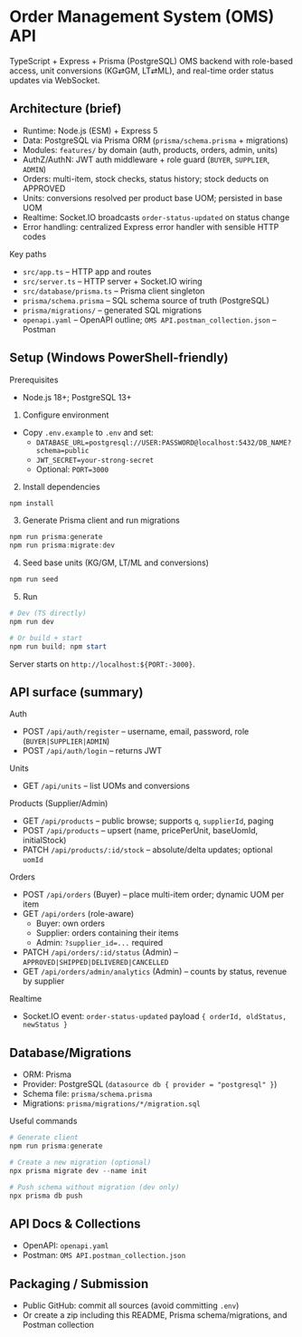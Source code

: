 # Order Management System (OMS) API

TypeScript + Express + Prisma (PostgreSQL) OMS backend with role-based access, unit conversions (KG⇄GM, LT⇄ML), and real-time order status updates via WebSocket.

## Architecture (brief)

- Runtime: Node.js (ESM) + Express 5
- Data: PostgreSQL via Prisma ORM (`prisma/schema.prisma` + migrations)
- Modules: `features/` by domain (auth, products, orders, admin, units)
- AuthZ/AuthN: JWT auth middleware + role guard (`BUYER`, `SUPPLIER`, `ADMIN`)
- Orders: multi-item, stock checks, status history; stock deducts on APPROVED
- Units: conversions resolved per product base UOM; persisted in base UOM
- Realtime: Socket.IO broadcasts `order-status-updated` on status change
- Error handling: centralized Express error handler with sensible HTTP codes

Key paths
- `src/app.ts` – HTTP app and routes
- `src/server.ts` – HTTP server + Socket.IO wiring
- `src/database/prisma.ts` – Prisma client singleton
- `prisma/schema.prisma` – SQL schema source of truth (PostgreSQL)
- `prisma/migrations/` – generated SQL migrations
- `openapi.yaml` – OpenAPI outline; `OMS API.postman_collection.json` – Postman

## Setup (Windows PowerShell-friendly)

Prerequisites
- Node.js 18+; PostgreSQL 13+

1) Configure environment
- Copy `.env.example` to `.env` and set:
	- `DATABASE_URL=postgresql://USER:PASSWORD@localhost:5432/DB_NAME?schema=public`
	- `JWT_SECRET=your-strong-secret`
	- Optional: `PORT=3000`

2) Install dependencies
```powershell
npm install
```

3) Generate Prisma client and run migrations
```powershell
npm run prisma:generate
npm run prisma:migrate:dev
```

4) Seed base units (KG/GM, LT/ML and conversions)
```powershell
npm run seed
```

5) Run
```powershell
# Dev (TS directly)
npm run dev

# Or build + start
npm run build; npm start
```

Server starts on `http://localhost:${PORT:-3000}`.

## API surface (summary)

Auth
- POST `/api/auth/register` – username, email, password, role (`BUYER|SUPPLIER|ADMIN`)
- POST `/api/auth/login` – returns JWT

Units
- GET `/api/units` – list UOMs and conversions

Products (Supplier/Admin)
- GET `/api/products` – public browse; supports `q`, `supplierId`, paging
- POST `/api/products` – upsert (name, pricePerUnit, baseUomId, initialStock)
- PATCH `/api/products/:id/stock` – absolute/delta updates; optional `uomId`

Orders
- POST `/api/orders` (Buyer) – place multi-item order; dynamic UOM per item
- GET `/api/orders` (role-aware)
	- Buyer: own orders
	- Supplier: orders containing their items
	- Admin: `?supplier_id=...` required
- PATCH `/api/orders/:id/status` (Admin) – `APPROVED|SHIPPED|DELIVERED|CANCELLED`
- GET `/api/orders/admin/analytics` (Admin) – counts by status, revenue by supplier

Realtime
- Socket.IO event: `order-status-updated` payload `{ orderId, oldStatus, newStatus }`

## Database/Migrations

- ORM: Prisma
- Provider: PostgreSQL (`datasource db { provider = "postgresql" }`)
- Schema file: `prisma/schema.prisma`
- Migrations: `prisma/migrations/*/migration.sql`

Useful commands
```powershell
# Generate client
npm run prisma:generate

# Create a new migration (optional)
npx prisma migrate dev --name init

# Push schema without migration (dev only)
npx prisma db push
```

## API Docs & Collections

- OpenAPI: `openapi.yaml`
- Postman: `OMS API.postman_collection.json`

## Packaging / Submission

- Public GitHub: commit all sources (avoid committing `.env`)
- Or create a zip including this README, Prisma schema/migrations, and Postman collection

